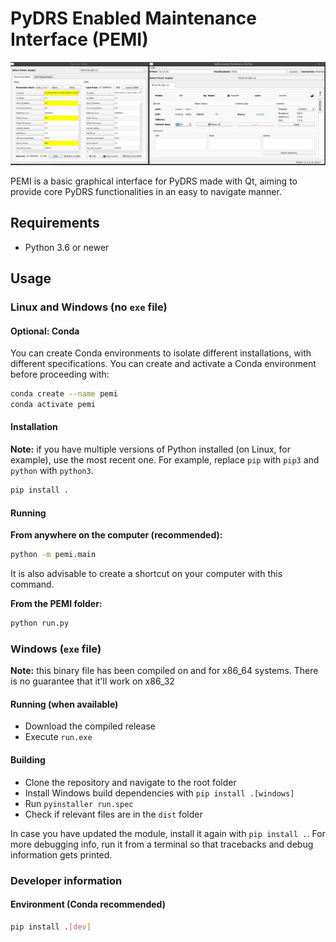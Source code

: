 # PyDRS Enabled Maintenance Interface (PEMI)

![screenshot](docs/screencap.png)

PEMI is a basic graphical interface for PyDRS made with Qt, aiming to provide core PyDRS functionalities in an easy to navigate manner.

## Requirements
- Python 3.6 or newer

## Usage

### Linux and Windows (no `exe` file)

#### Optional: Conda
You can create Conda environments to isolate different installations, with different specifications. You can create and activate a Conda environment before proceeding with:

```sh
conda create --name pemi
conda activate pemi
```

#### Installation
**Note:** if you have multiple versions of Python installed (on Linux, for example), use the most recent one. For example, replace `pip` with `pip3` and `python` with `python3`.

```sh
pip install .
```

#### Running

**From anywhere on the computer (recommended):**

```sh
python -m pemi.main
``` 

It is also advisable to create a shortcut on your computer with this command.

**From the PEMI folder:**

```sh
python run.py
```

### Windows (`exe` file)
**Note:** this binary file has been compiled on and for x86_64 systems. There is no guarantee that it'll work on x86_32

#### Running (when available)
- Download the compiled release
- Execute `run.exe` 

#### Building
- Clone the repository and navigate to the root folder
- Install Windows build dependencies with `pip install .[windows]`
- Run `pyinstaller run.spec`
- Check if relevant files are in the `dist` folder

In case you have updated the module, install it again with `pip install .`. For more debugging info, run it from a terminal so that tracebacks and debug information gets printed.

### Developer information

#### Environment (Conda recommended)
```sh
pip install .[dev]
```
